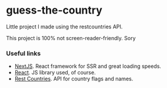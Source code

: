 # guess-the-country
Little project I made using the restcountries API.

This project is 100% not screen-reader-friendly. Sory

### Useful links 
* [NextJS](https://nextjs.org/). React framework for SSR and great loading speeds.
* [React](https://reactjs.org/). JS library used, of course.
* [Rest Countries](https://restcountries.com/). API for country flags and names.

